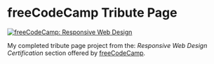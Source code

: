 # freeCodeCamp Tribute Page
[![freeCodeCamp: Responsive Web Design](https://img.shields.io/badge/freeCodeCamp-Responsive_Web_Design-blue)](https://www.freecodecamp.org/mamlaki)

My completed tribute page project from the: <em>Responsive Web Design Certification</em> section offered by [freeCodeCamp](https://www.freecodecamp.org/).